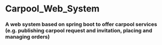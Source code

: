 # Carpool_Web_System
### A web system based on spring boot to offer carpool services (e.g. publishing carpool request and invitation, placing and managing orders)
